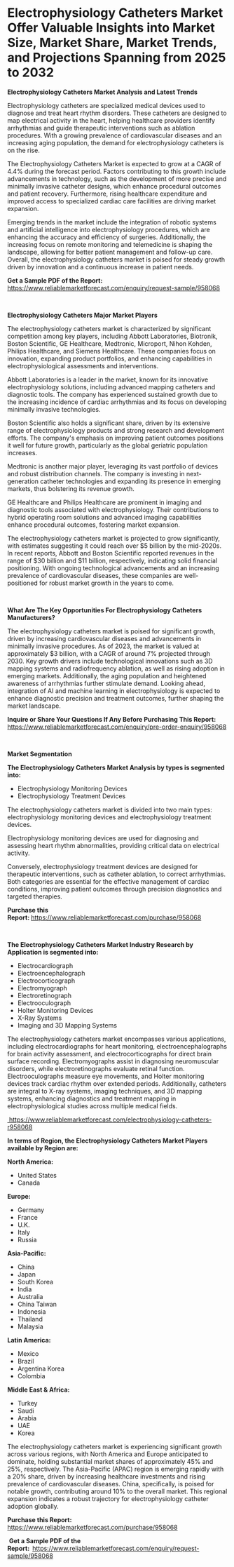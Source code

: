 <p><h1>Electrophysiology Catheters Market Offer Valuable Insights into Market Size, Market Share, Market Trends, and Projections Spanning from 2025 to 2032</h1></p><p><strong>Electrophysiology Catheters Market Analysis and Latest Trends</strong></p>
<p><p>Electrophysiology catheters are specialized medical devices used to diagnose and treat heart rhythm disorders. These catheters are designed to map electrical activity in the heart, helping healthcare providers identify arrhythmias and guide therapeutic interventions such as ablation procedures. With a growing prevalence of cardiovascular diseases and an increasing aging population, the demand for electrophysiology catheters is on the rise.</p><p>The Electrophysiology Catheters Market is expected to grow at a CAGR of 4.4% during the forecast period. Factors contributing to this growth include advancements in technology, such as the development of more precise and minimally invasive catheter designs, which enhance procedural outcomes and patient recovery. Furthermore, rising healthcare expenditure and improved access to specialized cardiac care facilities are driving market expansion. </p><p>Emerging trends in the market include the integration of robotic systems and artificial intelligence into electrophysiology procedures, which are enhancing the accuracy and efficiency of surgeries. Additionally, the increasing focus on remote monitoring and telemedicine is shaping the landscape, allowing for better patient management and follow-up care. Overall, the electrophysiology catheters market is poised for steady growth driven by innovation and a continuous increase in patient needs.</p></p>
<p><strong>Get a Sample PDF of the Report:&nbsp;</strong> <a href="https://www.reliablemarketforecast.com/enquiry/request-sample/958068?utm_campaign=3528&utm_medium=2&utm_source=Github&utm_content=ia&utm_term=13042025&utm_id=electrophysiology-catheters">https://www.reliablemarketforecast.com/enquiry/request-sample/958068</a></p>
<p>&nbsp;</p>
<p><strong>Electrophysiology Catheters Major Market Players</strong></p>
<p><p>The electrophysiology catheters market is characterized by significant competition among key players, including Abbott Laboratories, Biotronik, Boston Scientific, GE Healthcare, Medtronic, Microport, Nihon Kohden, Philips Healthcare, and Siemens Healthcare. These companies focus on innovation, expanding product portfolios, and enhancing capabilities in electrophysiological assessments and interventions.</p><p>Abbott Laboratories is a leader in the market, known for its innovative electrophysiology solutions, including advanced mapping catheters and diagnostic tools. The company has experienced sustained growth due to the increasing incidence of cardiac arrhythmias and its focus on developing minimally invasive technologies.</p><p>Boston Scientific also holds a significant share, driven by its extensive range of electrophysiology products and strong research and development efforts. The company's emphasis on improving patient outcomes positions it well for future growth, particularly as the global geriatric population increases.</p><p>Medtronic is another major player, leveraging its vast portfolio of devices and robust distribution channels. The company is investing in next-generation catheter technologies and expanding its presence in emerging markets, thus bolstering its revenue growth.</p><p>GE Healthcare and Philips Healthcare are prominent in imaging and diagnostic tools associated with electrophysiology. Their contributions to hybrid operating room solutions and advanced imaging capabilities enhance procedural outcomes, fostering market expansion.</p><p>The electrophysiology catheters market is projected to grow significantly, with estimates suggesting it could reach over $5 billion by the mid-2020s. In recent reports, Abbott and Boston Scientific reported revenues in the range of $30 billion and $11 billion, respectively, indicating solid financial positioning. With ongoing technological advancements and an increasing prevalence of cardiovascular diseases, these companies are well-positioned for robust market growth in the years to come.</p></p>
<p>&nbsp;</p>
<p><strong>What Are The Key Opportunities For Electrophysiology Catheters Manufacturers?</strong></p>
<p><p>The electrophysiology catheters market is poised for significant growth, driven by increasing cardiovascular diseases and advancements in minimally invasive procedures. As of 2023, the market is valued at approximately $3 billion, with a CAGR of around 7% projected through 2030. Key growth drivers include technological innovations such as 3D mapping systems and radiofrequency ablation, as well as rising adoption in emerging markets. Additionally, the aging population and heightened awareness of arrhythmias further stimulate demand. Looking ahead, integration of AI and machine learning in electrophysiology is expected to enhance diagnostic precision and treatment outcomes, further shaping the market landscape.</p></p>
<p><strong>Inquire or Share Your Questions If Any Before Purchasing This Report:</strong> <a href="https://www.reliablemarketforecast.com/enquiry/pre-order-enquiry/958068?utm_campaign=3528&utm_medium=2&utm_source=Github&utm_content=ia&utm_term=13042025&utm_id=electrophysiology-catheters">https://www.reliablemarketforecast.com/enquiry/pre-order-enquiry/958068</a></p>
<p>&nbsp;</p>
<p><strong>Market Segmentation</strong></p>
<p><strong>The Electrophysiology Catheters Market Analysis by types is segmented into:</strong></p>
<p><ul><li>Electrophysiology Monitoring Devices</li><li>Electrophysiology Treatment Devices</li></ul></p>
<p><p>The electrophysiology catheters market is divided into two main types: electrophysiology monitoring devices and electrophysiology treatment devices. </p><p>Electrophysiology monitoring devices are used for diagnosing and assessing heart rhythm abnormalities, providing critical data on electrical activity. </p><p>Conversely, electrophysiology treatment devices are designed for therapeutic interventions, such as catheter ablation, to correct arrhythmias. Both categories are essential for the effective management of cardiac conditions, improving patient outcomes through precision diagnostics and targeted therapies.</p></p>
<p><strong>Purchase this Report:&nbsp;</strong><a href="https://www.reliablemarketforecast.com/purchase/958068?utm_campaign=3528&utm_medium=2&utm_source=Github&utm_content=ia&utm_term=13042025&utm_id=electrophysiology-catheters">https://www.reliablemarketforecast.com/purchase/958068</a></p>
<p>&nbsp;</p>
<p><strong>The Electrophysiology Catheters Market Industry Research by Application is segmented into:</strong></p>
<p><ul><li>Electrocardiograph</li><li>Electroencephalograph</li><li>Electrocorticograph</li><li>Electromyograph</li><li>Electroretinograph</li><li>Electrooculograph</li><li>Holter Monitoring Devices</li><li>X-Ray Systems</li><li>Imaging and 3D Mapping Systems</li></ul></p>
<p><p>The electrophysiology catheters market encompasses various applications, including electrocardiographs for heart monitoring, electroencephalographs for brain activity assessment, and electrocorticographs for direct brain surface recording. Electromyographs assist in diagnosing neuromuscular disorders, while electroretinographs evaluate retinal function. Electrooculographs measure eye movements, and Holter monitoring devices track cardiac rhythm over extended periods. Additionally, catheters are integral to X-ray systems, imaging techniques, and 3D mapping systems, enhancing diagnostics and treatment mapping in electrophysiological studies across multiple medical fields.</p></p>
<p><a href="https://www.reliablemarketforecast.com/electrophysiology-catheters-r958068?utm_campaign=3528&utm_medium=2&utm_source=Github&utm_content=ia&utm_term=13042025&utm_id=electrophysiology-catheters">&nbsp;https://www.reliablemarketforecast.com/electrophysiology-catheters-r958068</a></p>
<p><strong>In terms of Region, the Electrophysiology Catheters Market Players available by Region are:</strong></p>
<p>
    <p> <strong> North America: </strong>
        <ul>
            <li>United States</li>
            <li>Canada</li>
        </ul>
        </p> 
    <p> <strong> Europe: </strong>
        <ul>
            <li>Germany</li>
            <li>France</li>
            <li>U.K.</li>
            <li>Italy</li>
            <li>Russia</li>
        </ul>
        </p> 
    <p> <strong> Asia-Pacific: </strong>
        <ul>
            <li>China</li>
            <li>Japan</li>
            <li>South Korea</li>
            <li>India</li>
            <li>Australia</li>
            <li>China Taiwan</li>
            <li>Indonesia</li>
            <li>Thailand</li>
            <li>Malaysia</li>
        </ul>
        </p> 
    <p> <strong> Latin America: </strong>
        <ul>
            <li>Mexico</li>
            <li>Brazil</li>
            <li>Argentina Korea</li>
            <li>Colombia</li>
        </ul>
        </p> 
    <p> <strong> Middle East & Africa: </strong>
        <ul>
            <li>Turkey</li>
            <li>Saudi</li>
            <li>Arabia</li>
            <li>UAE</li>
            <li>Korea</li>
        </ul>
    </p>
    </p>
<p><p>The electrophysiology catheters market is experiencing significant growth across various regions, with North America and Europe anticipated to dominate, holding substantial market shares of approximately 45% and 25%, respectively. The Asia-Pacific (APAC) region is emerging rapidly with a 20% share, driven by increasing healthcare investments and rising prevalence of cardiovascular diseases. China, specifically, is poised for notable growth, contributing around 10% to the overall market. This regional expansion indicates a robust trajectory for electrophysiology catheter adoption globally.</p></p>
<p><strong>Purchase this Report: </strong><a href="https://www.reliablemarketforecast.com/purchase/958068?utm_campaign=3528&utm_medium=2&utm_source=Github&utm_content=ia&utm_term=13042025&utm_id=electrophysiology-catheters">https://www.reliablemarketforecast.com/purchase/958068</a></p>
<p>&nbsp;<strong>Get a Sample PDF of the Report:&nbsp;&nbsp;</strong><a href="https://www.reliablemarketforecast.com/enquiry/request-sample/958068?utm_campaign=3528&utm_medium=2&utm_source=Github&utm_content=ia&utm_term=13042025&utm_id=electrophysiology-catheters">https://www.reliablemarketforecast.com/enquiry/request-sample/958068</a></p>
<p><strong></strong></p>
<p><p></p><p></p><p></p></p>